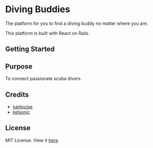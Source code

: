 # Diving Buddies

The platform for you to find a diving buddy no matter where you are.

This platform is built with React on Rails.

## Getting Started



## Purpose

To connect passionate scuba divers.

## Credits

* [sanlouise](https://github.com/sanlouise)
* [kelsonic](https://github.com/kelsonic)

## License

MIT License. View it [here](LICENSE).